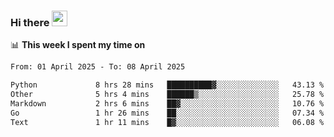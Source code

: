 ### Hi there <a href="https://www.gautamkrishnar.com/"><img src="https://media.giphy.com/media/hvRJCLFzcasrR4ia7z/giphy.gif" width="25px"></a>

📊 **This week I spent my time on**

<!--START_SECTION:waka-->

```txt
From: 01 April 2025 - To: 08 April 2025

Python             8 hrs 28 mins   ██████████▓░░░░░░░░░░░░░░   43.13 %
Other              5 hrs 4 mins    ██████▒░░░░░░░░░░░░░░░░░░   25.78 %
Markdown           2 hrs 6 mins    ██▓░░░░░░░░░░░░░░░░░░░░░░   10.76 %
Go                 1 hr 26 mins    ██░░░░░░░░░░░░░░░░░░░░░░░   07.34 %
Text               1 hr 11 mins    █▓░░░░░░░░░░░░░░░░░░░░░░░   06.08 %
```

<!--END_SECTION:waka-->
